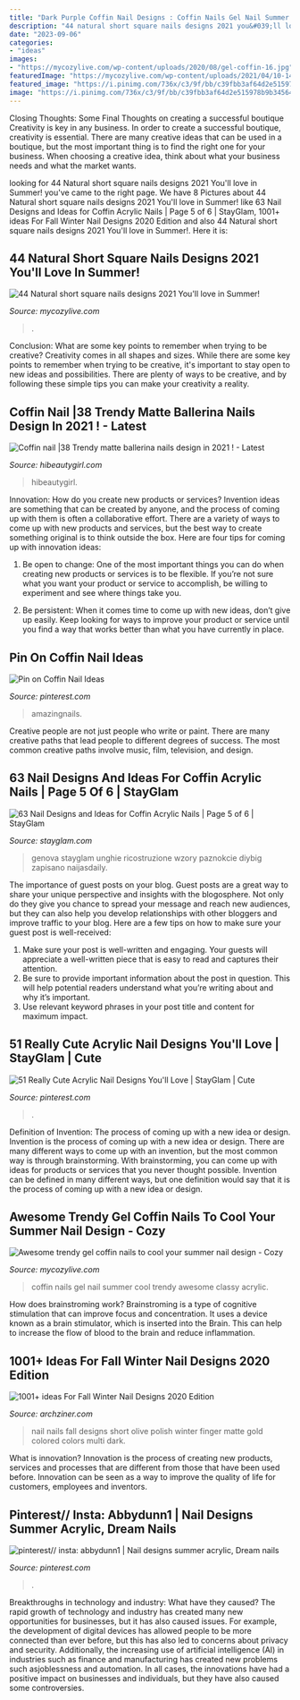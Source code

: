 ```yaml
---
title: "Dark Purple Coffin Nail Designs : Coffin Nails Gel Nail Summer Cool Trendy Awesome Classy Acrylic"
description: "44 natural short square nails designs 2021 you&#039;ll love in summer!"
date: "2023-09-06"
categories:
- "ideas"
images:
- "https://mycozylive.com/wp-content/uploads/2020/08/gel-coffin-16.jpg"
featuredImage: "https://mycozylive.com/wp-content/uploads/2021/04/10-14.jpg"
featured_image: "https://i.pinimg.com/736x/c3/9f/bb/c39fbb3af64d2e515978b9b34564b2f1.jpg"
image: "https://i.pinimg.com/736x/c3/9f/bb/c39fbb3af64d2e515978b9b34564b2f1.jpg"
---
```



Closing Thoughts: Some Final Thoughts on creating a successful boutique
Creativity is key in any business. In order to create a successful boutique, creativity is essential. There are many creative ideas that can be used in a boutique, but the most important thing is to find the right one for your business. When choosing a creative idea, think about what your business needs and what the market wants.

	

		
looking for 44 Natural short square nails designs 2021 You&#039;ll love in Summer! you've came to the right page. We have 8 Pictures about 44 Natural short square nails designs 2021 You&#039;ll love in Summer! like 63 Nail Designs and Ideas for Coffin Acrylic Nails | Page 5 of 6 | StayGlam, 1001+ ideas For Fall Winter Nail Designs 2020 Edition and also 44 Natural short square nails designs 2021 You&#039;ll love in Summer!. Here it is:
		
    
## 44 Natural Short Square Nails Designs 2021 You&#039;ll Love In Summer!

<img loading=lazy src="https://mycozylive.com/wp-content/uploads/2021/04/10-14.jpg" onerror="this.onerror=null;this.src='https://tse2.mm.bing.net/th?id=OIP.oL2N7wbE0A7XTJWnuz4CiAHaLH&amp;pid=15.1';" alt="44 Natural short square nails designs 2021 You&#039;ll love in Summer!">

_Source: mycozylive.com_

>. 

	

Conclusion: What are some key points to remember when trying to be creative?
Creativity comes in all shapes and sizes. While there are some key points to remember when trying to be creative, it's important to stay open to new ideas and possibilities. There are plenty of ways to be creative, and by following these simple tips you can make your creativity a reality.

    
## Coffin Nail |38 Trendy Matte Ballerina Nails Design In 2021 ! - Latest

<img loading=lazy src="https://hibeautygirl.com/wp-content/uploads/2021/03/35-5.jpg" onerror="this.onerror=null;this.src='https://tse3.mm.bing.net/th?id=OIP.lzKY4UXA3EMc4F3ynUTIPwHaJr&amp;pid=15.1';" alt="Coffin nail |38 Trendy matte ballerina nails design in 2021 ! - Latest">

_Source: hibeautygirl.com_

>hibeautygirl. 

	

Innovation: How do you create new products or services?
Invention ideas are something that can be created by anyone, and the process of coming up with them is often a collaborative effort. There are a variety of ways to come up with new products and services, but the best way to create something original is to think outside the box. Here are four tips for coming up with innovation ideas:
1. Be open to change: One of the most important things you can do when creating new products or services is to be flexible. If you’re not sure what you want your product or service to accomplish, be willing to experiment and see where things take you.

2. Be persistent: When it comes time to come up with new ideas, don’t give up easily. Keep looking for ways to improve your product or service until you find a way that works better than what you have currently in place.

    
## Pin On Coffin Nail Ideas

<img loading=lazy src="https://i.pinimg.com/736x/e8/2e/7c/e82e7c1ee5cc9d26a67293fd481eb48e.jpg" onerror="this.onerror=null;this.src='https://tse4.mm.bing.net/th?id=OIP.q-RvHFsiQQtyCT7-tfCrzgHaJ3&amp;pid=15.1';" alt="Pin on Coffin Nail Ideas">

_Source: pinterest.com_

>amazingnails. 

	

Creative people are not just people who write or paint. There are many creative paths that lead people to different degrees of success. The most common creative paths involve music, film, television, and design.

    
## 63 Nail Designs And Ideas For Coffin Acrylic Nails | Page 5 Of 6 | StayGlam

<img loading=lazy src="https://stayglam.com/wp-content/uploads/2020/09/Glam-and-Red-Mani.jpg" onerror="this.onerror=null;this.src='https://tse1.mm.bing.net/th?id=OIP.GSY9PtqnDfGUII8b2YAMqQHaHY&amp;pid=15.1';" alt="63 Nail Designs and Ideas for Coffin Acrylic Nails | Page 5 of 6 | StayGlam">

_Source: stayglam.com_

>genova stayglam unghie ricostruzione wzory paznokcie diybig zapisano naijasdaily. 

	

The importance of guest posts on your blog.
Guest posts are a great way to share your unique perspective and insights with the blogosphere. Not only do they give you chance to spread your message and reach new audiences, but they can also help you develop relationships with other bloggers and improve traffic to your blog. Here are a few tips on how to make sure your guest post is well-received: 
1. Make sure your post is well-written and engaging. Your guests will appreciate a well-written piece that is easy to read and captures their attention. 
2. Be sure to provide important information about the post in question. This will help potential readers understand what you’re writing about and why it’s important. 
3. Use relevant keyword phrases in your post title and content for maximum impact.

    
## 51 Really Cute Acrylic Nail Designs You&#039;ll Love | StayGlam | Cute

<img loading=lazy src="https://i.pinimg.com/736x/bb/c7/b8/bbc7b83e12f6677ea7d9090e4aff5ac7.jpg" onerror="this.onerror=null;this.src='https://tse4.mm.bing.net/th?id=OIP.1JUZHbpay2SBJa4mqaBVuQHaLG&amp;pid=15.1';" alt="51 Really Cute Acrylic Nail Designs You&#039;ll Love | StayGlam | Cute">

_Source: pinterest.com_

>. 

	

Definition of Invention: The process of coming up with a new idea or design.
Invention is the process of coming up with a new idea or design. There are many different ways to come up with an invention, but the most common way is through brainstorming. With brainstorming, you can come up with ideas for products or services that you never thought possible. Invention can be defined in many different ways, but one definition would say that it is the process of coming up with a new idea or design.

    
## Awesome Trendy Gel Coffin Nails To Cool Your Summer Nail Design - Cozy

<img loading=lazy src="https://mycozylive.com/wp-content/uploads/2020/08/gel-coffin-16.jpg" onerror="this.onerror=null;this.src='https://tse1.mm.bing.net/th?id=OIP.eiW8orQTvjhx74rOEpHKmwHaLA&amp;pid=15.1';" alt="Awesome trendy gel coffin nails to cool your summer nail design - Cozy">

_Source: mycozylive.com_

>coffin nails gel nail summer cool trendy awesome classy acrylic. 

	

How does brainstroming work?
Brainstroming is a type of cognitive stimulation that can improve focus and concentration. It uses a device known as a brain stimulator, which is inserted into the Brain. This can help to increase the flow of blood to the brain and reduce inflammation.

    
## 1001+ Ideas For Fall Winter Nail Designs 2020 Edition

<img loading=lazy src="https://archziner.com/wp-content/uploads/2020/08/olive-green-matte-nail-polish-gold-decorations-on-each-finger-multi-colored-nails-short-almond-nails.jpg" onerror="this.onerror=null;this.src='https://tse2.mm.bing.net/th?id=OIP.nL25wKmbWelYPgaUbvypfgHaMf&amp;pid=15.1';" alt="1001+ ideas For Fall Winter Nail Designs 2020 Edition">

_Source: archziner.com_

>nail nails fall designs short olive polish winter finger matte gold colored colors multi dark. 

	

What is innovation?
Innovation is the process of creating new products, services and processes that are different from those that have been used before. Innovation can be seen as a way to improve the quality of life for customers, employees and inventors.

    
## Pinterest// Insta: Abbydunn1 | Nail Designs Summer Acrylic, Dream Nails

<img loading=lazy src="https://i.pinimg.com/736x/c3/9f/bb/c39fbb3af64d2e515978b9b34564b2f1.jpg" onerror="this.onerror=null;this.src='https://tse3.mm.bing.net/th?id=OIP.nFwgQX4GmQgMCjDXk6UtogHaJf&amp;pid=15.1';" alt="pinterest// insta: abbydunn1 | Nail designs summer acrylic, Dream nails">

_Source: pinterest.com_

>. 

	

Breakthroughs in technology and industry: What have they caused?
The rapid growth of technology and industry has created many new opportunities for businesses, but it has also caused issues. For example, the development of digital devices has allowed people to be more connected than ever before, but this has also led to concerns about privacy and security. Additionally, the increasing use of artificial intelligence (AI) in industries such as finance and manufacturing has created new problems such asjoblessness and automation. In all cases, the innovations have had a positive impact on businesses and individuals, but they have also caused some controversies.


